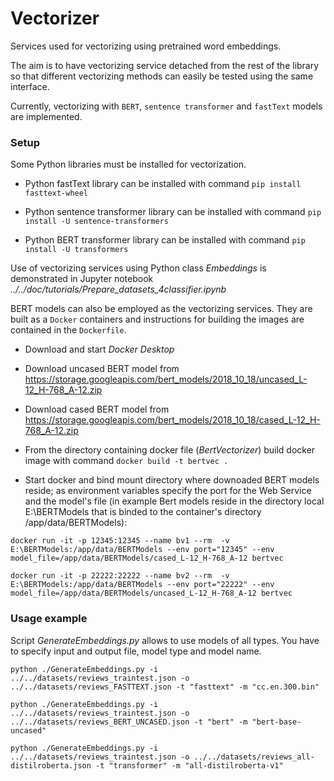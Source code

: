 # Vectorizer

Services used for vectorizing using pretrained word embeddings.

The aim is to have vectorizing service detached from the rest of the library so that different vectorizing methods can easily be tested using the same interface.

Currently, vectorizing with `BERT`, `sentence transformer` and `fastText` models are implemented.

### Setup
Some Python libraries must be installed for vectorization.

- Python fastText library can be installed with command `pip install fasttext-wheel`

- Python sentence transformer library can be installed with command `pip install -U sentence-transformers`

- Python BERT transformer library can be installed with command `pip install -U transformers`

Use of vectorizing services using Python class *Embeddings* is demonstrated in Jupyter notebook *../../doc/tutorials/Prepare_datasets_4classifier.ipynb*

BERT models can also be employed as the vectorizing services. They are built as a `Docker` containers and instructions for building the images are contained in the `Dockerfile`.

- Download and start *Docker Desktop*

- Download uncased BERT model from https://storage.googleapis.com/bert_models/2018_10_18/uncased_L-12_H-768_A-12.zip

- Download cased BERT model from https://storage.googleapis.com/bert_models/2018_10_18/cased_L-12_H-768_A-12.zip

- From the directory containing docker file (*BertVectorizer*) build docker image with command `docker build -t bertvec .`

- Start docker and bind mount directory where downoaded BERT models reside; as environment variables specify the port for the Web Service and the model's file (in example Bert models reside in the directory local E:\BERTModels that is binded to the container's directory /app/data/BERTModels):

`docker run -it -p 12345:12345 --name bv1 --rm  -v E:\BERTModels:/app/data/BERTModels --env port="12345" --env model_file=/app/data/BERTModels/cased_L-12_H-768_A-12 bertvec`

`docker run -it -p 22222:22222 --name bv2 --rm  -v E:\BERTModels:/app/data/BERTModels --env port="22222" --env model_file=/app/data/BERTModels/uncased_L-12_H-768_A-12 bertvec`

### Usage example
Script *GenerateEmbeddings.py* allows to use models of all types. You have to specify input and output file, model type and model name.

`python ./GenerateEmbeddings.py -i ../../datasets/reviews_traintest.json -o ../../datasets/reviews_FASTTEXT.json -t "fasttext" -m "cc.en.300.bin"`

`python ./GenerateEmbeddings.py -i ../../datasets/reviews_traintest.json -o ../../datasets/reviews_BERT_UNCASED.json -t "bert" -m "bert-base-uncased"`

`python ./GenerateEmbeddings.py -i ../../datasets/reviews_traintest.json -o ../../datasets/reviews_all-distilroberta.json -t "transformer" -m "all-distilroberta-v1"`

